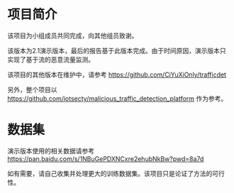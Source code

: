# 项目简介
该项目为小组成员共同完成，向其他组员致谢。

该版本为2.1演示版本，最后的报告基于此版本完成。由于时间原因，演示版本只实现了基于流的恶意流量监测。

该项目的其他版本在维护中，请参考 https://github.com/CiYuXiOnly/trafficdet

另外，整个项目以 https://github.com/iotsecty/malicious_traffic_detection_platform 作为参考。

# 数据集
演示版本使用的相关数据请参考 https://pan.baidu.com/s/1NBuGePDXNCxre2ehubNkBw?pwd=8a7d 

如有需要，请自己收集并处理更大的训练数据集。该项目只是论证了方法的可行性。
